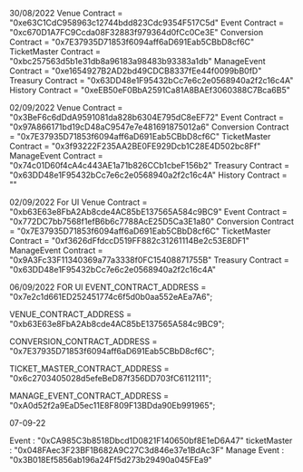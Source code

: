 30/08/2022
Venue Contract = "0xe63C1CdC958963c12744bdd823Cdc9354F517C5d"
Event Contract = "0xc670D1A7FC9Ccda08F32883f979364d0fCc0Ce3E"
Conversion Contract = "0x7E37935D71853f6094aff6aD691Eab5CBbD8cf6C"
TicketMaster Contract =  "0xbc257563d5b1e31db8a96183a98483b93383a1db"
ManageEvent Contract = "0xe1654927B2AD2bd49CDCB8337fEe44f0099bB0fD"
Treasury Contract = "0x63DD48e1F95432bCc7e6c2e0568940a2f2c16c4A"
History Contract = "0xeEB50eF0BbA2591Ca81A8BAEf3060388C7Bca6B5"

02/09/2022
Venue Contract = "0x3BeF6c6dDdA9591081da828b6304E795dC8eEF72"
Event Contract = "0x97A866171bd19cD48aC9547e7e481691875012a6"
Conversion Contract = "0x7E37935D71853f6094aff6aD691Eab5CBbD8cf6C"
TicketMaster Contract =  "0x3f93222F235AA2BE0FE929Dcb1C28E4D502bc8Ff"
ManageEvent Contract = "0x74c01D60f4cA4c443AE1a71b826CCb1cbeF156b2"
Treasury Contract = "0x63DD48e1F95432bCc7e6c2e0568940a2f2c16c4A"
History Contract = ""

02/09/2022
For UI
Venue Contract = "0xb63E63e8FbA2Ab8cde4AC85bE137565A584c9BC9"
Event Contract = "0x772DC7bb7568f1efB6b6c7788AcE25D5Ca3E1a80"
Conversion Contract = "0x7E37935D71853f6094aff6aD691Eab5CBbD8cf6C"
TicketMaster Contract =  "0xf3626dFfdccD519FF882c31261114Be2c53E8DF1"
ManageEvent Contract = "0x9A3Fc33F11340369a77a3338f0FC15408871755B"
Treasury Contract = "0x63DD48e1F95432bCc7e6c2e0568940a2f2c16c4A"

06/09/2022 FOR UI
EVENT_CONTRACT_ADDRESS =
    "0x7e2c1d661ED252451774c6f5d0b0aa552eAEa7A6";

VENUE_CONTRACT_ADDRESS =
    "0xb63E63e8FbA2Ab8cde4AC85bE137565A584c9BC9";

CONVERSION_CONTRACT_ADDRESS =
    "0x7E37935D71853f6094aff6aD691Eab5CBbD8cf6C";

TICKET_MASTER_CONTRACT_ADDRESS =
    "0x6c2703405028d5efeBeD87f356DD703fC6112111";
    
MANAGE_EVENT_CONTRACT_ADDRESS =
    "0xA0d52f2a9EaD5ec11E8F809F13BDda90Eb991965";  


07-09-22

Event         : "0xCA985C3b8518Dbcd1D0821F140650bf8E1eD6A47"
ticketMaster  : "0x048FAec3F23BF1B682A9C27C3d846e37e1BdAc3F"
Manage Event  : "0x3B018Ef5856ab196a24Ff5d273b29490a045FEa9"